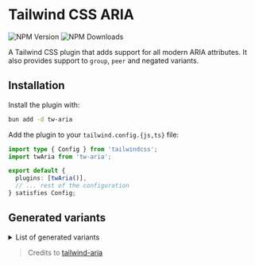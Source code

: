 # Tailwind CSS ARIA

![NPM Version](https://img.shields.io/npm/v/tw-aria?style=for-the-badge)
![NPM Downloads](https://img.shields.io/npm/dw/tw-aria?style=for-the-badge&logo=npm)

A Tailwind CSS plugin that adds support for all modern ARIA attributes. It also
provides support to `group`, `peer` and negated variants.

## Installation

Install the plugin with:

```sh
bun add -d tw-aria
```

Add the plugin to your `tailwind.config.{js,ts}` file:

```typescript
import type { Config } from 'tailwindcss';
import twAria from 'tw-aria';

export default {
  plugins: [twAria()],
  // ... rest of the configuration
} satisfies Config;
```

## Generated variants

<details>
  <summary>List of generated variants</summary>

| **ARIA Attributes**          | **Group ARIA Attributes**          | **Peer ARIA Attributes**          |
| ---------------------------- | ---------------------------------- | --------------------------------- |
| aria-atomic                  | group-aria-atomic                  | peer-aria-atomic                  |
| aria-autocomplete-both       | group-aria-autocomplete-both       | peer-aria-autocomplete-both       |
| aria-autocomplete-inline     | group-aria-autocomplete-inline     | peer-aria-autocomplete-inline     |
| aria-autocomplete-list       | group-aria-autocomplete-list       | peer-aria-autocomplete-list       |
| aria-busy                    | group-aria-busy                    | peer-aria-busy                    |
| aria-checked                 | group-aria-checked                 | peer-aria-checked                 |
| aria-checked-mixed           | group-aria-checked-mixed           | peer-aria-checked-mixed           |
| aria-current                 | group-aria-current                 | peer-aria-current                 |
| aria-current-date            | group-aria-current-date            | peer-aria-current-date            |
| aria-current-location        | group-aria-current-location        | peer-aria-current-location        |
| aria-current-page            | group-aria-current-page            | peer-aria-current-page            |
| aria-current-step            | group-aria-current-step            | peer-aria-current-step            |
| aria-current-time            | group-aria-current-time            | peer-aria-current-time            |
| aria-disabled                | group-aria-disabled                | peer-aria-disabled                |
| aria-dropeffect-copy         | group-aria-dropeffect-copy         | peer-aria-dropeffect-copy         |
| aria-dropeffect-execute      | group-aria-dropeffect-execute      | peer-aria-dropeffect-execute      |
| aria-dropeffect-link         | group-aria-dropeffect-link         | peer-aria-dropeffect-link         |
| aria-dropeffect-move         | group-aria-dropeffect-move         | peer-aria-dropeffect-move         |
| aria-dropeffect-none         | group-aria-dropeffect-none         | peer-aria-dropeffect-none         |
| aria-dropeffect-popup        | group-aria-dropeffect-popup        | peer-aria-dropeffect-popup        |
| aria-errormessage            | group-aria-errormessage            | peer-aria-errormessage            |
| aria-expanded                | group-aria-expanded                | peer-aria-expanded                |
| aria-grabbed                 | group-aria-grabbed                 | peer-aria-grabbed                 |
| aria-haspopup                | group-aria-haspopup                | peer-aria-haspopup                |
| aria-haspopup-dialog         | group-aria-haspopup-dialog         | peer-aria-haspopup-dialog         |
| aria-haspopup-grid           | group-aria-haspopup-grid           | peer-aria-haspopup-grid           |
| aria-haspopup-listbox        | group-aria-haspopup-listbox        | peer-aria-haspopup-listbox        |
| aria-haspopup-menu           | group-aria-haspopup-menu           | peer-aria-haspopup-menu           |
| aria-haspopup-tree           | group-aria-haspopup-tree           | peer-aria-haspopup-tree           |
| aria-hidden                  | group-aria-hidden                  | peer-aria-hidden                  |
| aria-invalid                 | group-aria-invalid                 | peer-aria-invalid                 |
| aria-invalid-grammar         | group-aria-invalid-grammar         | peer-aria-invalid-grammar         |
| aria-invalid-spelling        | group-aria-invalid-spelling        | peer-aria-invalid-spelling        |
| aria-level-1                 | group-aria-level-1                 | peer-aria-level-1                 |
| aria-level-10                | group-aria-level-10                | peer-aria-level-10                |
| aria-level-2                 | group-aria-level-2                 | peer-aria-level-2                 |
| aria-level-3                 | group-aria-level-3                 | peer-aria-level-3                 |
| aria-level-4                 | group-aria-level-4                 | peer-aria-level-4                 |
| aria-level-5                 | group-aria-level-5                 | peer-aria-level-5                 |
| aria-level-6                 | group-aria-level-6                 | peer-aria-level-6                 |
| aria-level-7                 | group-aria-level-7                 | peer-aria-level-7                 |
| aria-level-8                 | group-aria-level-8                 | peer-aria-level-8                 |
| aria-level-9                 | group-aria-level-9                 | peer-aria-level-9                 |
| aria-live-assertive          | group-aria-live-assertive          | peer-aria-live-assertive          |
| aria-live-off                | group-aria-live-off                | peer-aria-live-off                |
| aria-live-polite             | group-aria-live-polite             | peer-aria-live-polite             |
| aria-multiline               | group-aria-multiline               | peer-aria-multiline               |
| aria-multiselectable         | group-aria-multiselectable         | peer-aria-multiselectable         |
| aria-not-atomic              | group-aria-not-atomic              | peer-aria-not-atomic              |
| aria-not-busy                | group-aria-not-busy                | peer-aria-not-busy                |
| aria-not-checked             | group-aria-not-checked             | peer-aria-not-checked             |
| aria-not-current             | group-aria-not-current             | peer-aria-not-current             |
| aria-not-disabled            | group-aria-not-disabled            | peer-aria-not-disabled            |
| aria-not-expanded            | group-aria-not-expanded            | peer-aria-not-expanded            |
| aria-not-grabbed             | group-aria-not-grabbed             | peer-aria-not-grabbed             |
| aria-not-hidden              | group-aria-not-hidden              | peer-aria-not-hidden              |
| aria-not-invalid             | group-aria-not-invalid             | peer-aria-not-invalid             |
| aria-not-multiline           | group-aria-not-multiline           | peer-aria-not-multiline           |
| aria-not-multiselectable     | group-aria-not-multiselectable     | peer-aria-not-multiselectable     |
| aria-not-pressed             | group-aria-not-pressed             | peer-aria-not-pressed             |
| aria-not-readonly            | group-aria-not-readonly            | peer-aria-not-readonly            |
| aria-not-required            | group-aria-not-required            | peer-aria-not-required            |
| aria-not-selected            | group-aria-not-selected            | peer-aria-not-selected            |
| aria-orientation-horizontal  | group-aria-orientation-horizontal  | peer-aria-orientation-horizontal  |
| aria-orientation-vertical    | group-aria-orientation-vertical    | peer-aria-orientation-vertical    |
| aria-pressed                 | group-aria-pressed                 | peer-aria-pressed                 |
| aria-pressed-mixed           | group-aria-pressed-mixed           | peer-aria-pressed-mixed           |
| aria-readonly                | group-aria-readonly                | peer-aria-readonly                |
| aria-relevant-additions      | group-aria-relevant-additions      | peer-aria-relevant-additions      |
| aria-relevant-additions-text | group-aria-relevant-additions-text | peer-aria-relevant-additions-text |
| aria-relevant-all            | group-aria-relevant-all            | peer-aria-relevant-all            |
| aria-relevant-removals       | group-aria-relevant-removals       | peer-aria-relevant-removals       |
| aria-relevant-text           | group-aria-relevant-text           | peer-aria-relevant-text           |
| aria-required                | group-aria-required                | peer-aria-required                |
| aria-selected                | group-aria-selected                | peer-aria-selected                |
| aria-sort-ascending          | group-aria-sort-ascending          | peer-aria-sort-ascending          |
| aria-sort-descending         | group-aria-sort-descending         | peer-aria-sort-descending         |
| aria-sort-none               | group-aria-sort-none               | peer-aria-sort-none               |
| aria-sort-other              | group-aria-sort-other              | peer-aria-sort-other              |

</details>

> Credits to [tailwind-aria](https://github.com/mellambias/tailwind-aria)
